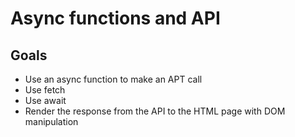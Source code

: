 # Async functions and API
## Goals
* Use an async function to make an APT call
* Use fetch
* Use await 
* Render the response from the API to the HTML page with DOM manipulation
